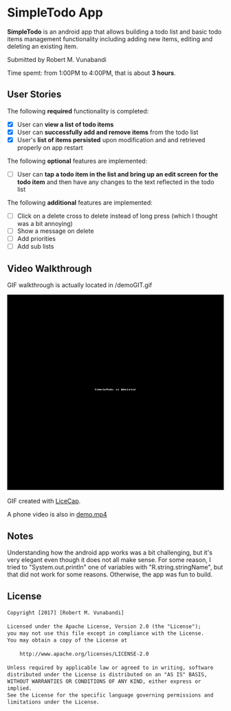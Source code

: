 # SimpleTodo App

**SimpleTodo** is an android app that allows building a todo list and basic todo items management functionality including adding new items, editing and deleting an existing item.

Submitted by Robert M. Vunabandi  

Time spemt: from 1:00PM to 4:00PM, that is about **3 hours**.

## User Stories

The following **required** functionality is completed:

* [X] User can **view a list of todo items**
* [X] User can **successfully add and remove items** from the todo list
* [X] User's **list of items persisted** upon modification and and retrieved properly on app restart

The following **optional** features are implemented:

* [ ] User can **tap a todo item in the list and bring up an edit screen for the todo item** and then have any changes to the text reflected in the todo list

The following **additional** features are implemented:

* [ ] Click on a delete cross to delete instead of long press (which I thought was a bit annoying)
* [ ] Show a message on delete
* [ ] Add priorities
* [ ] Add sub lists

## Video Walkthrough

GIF walkthrough is actually located in /demoGIT.gif 

![DEMOGIF](demoGIF.gif)

GIF created with [LiceCap](http://www.cockos.com/licecap/).

A phone video is also in [demo.mp4](demo.mp4)

## Notes

Understanding how the android app works was a bit challenging, but it's very elegant even though it does not all make sense. For some reason, I tried to "System.out.println" one of variables with "R.string.stringName", but that did not work for some reasons. Otherwise, the app was fun to build.

## License

    Copyright [2017] [Robert M. Vunabandi]

    Licensed under the Apache License, Version 2.0 (the "License");
    you may not use this file except in compliance with the License.
    You may obtain a copy of the License at

        http://www.apache.org/licenses/LICENSE-2.0

    Unless required by applicable law or agreed to in writing, software
    distributed under the License is distributed on an "AS IS" BASIS,
    WITHOUT WARRANTIES OR CONDITIONS OF ANY KIND, either express or implied.
    See the License for the specific language governing permissions and
    limitations under the License.


